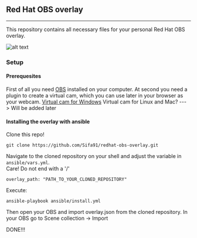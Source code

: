 ## Red Hat OBS overlay
-----------------

This repository contains all necessary files for your personal Red Hat OBS overlay.

![alt text](https://github.com/Sifa91/redhat-obs-overlay/blob/master/img/readme/example.PNG "Overlay example")

### Setup

#### Prerequesites

First of all you need [OBS](https://obsproject.com/) installed on your computer.
At second you need a plugin to create a virtual cam, which you can use later in your browser as your webcam.
[Virtual cam for Windows](https://obsproject.com/forum/resources/obs-virtualcam.539/)
Virtual cam for Linux and Mac? ---> Will be added later


#### Installing the overlay with ansible

Clone this repo!
```
git clone https://github.com/Sifa91/redhat-obs-overlay.git
```
Navigate to the cloned repository on your shell and adjust the variable in `ansible/vars.yml`. <br>
Care! Do not end with a '/'

```
overlay_path: "PATH_TO_YOUR_CLONED_REPOSITORY"
```

Execute: 
```
ansible-playbook ansible/install.yml
```

Then open your OBS and import overlay.json from the cloned repository.
In your OBS go to Scene collection -> Import 

DONE!!!


